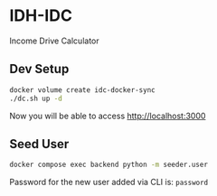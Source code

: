 # IDH-IDC
Income Drive Calculator

## Dev Setup

```bash
docker volume create idc-docker-sync
./dc.sh up -d
```

Now you will be able to access [http://localhost:3000](http://localhost:3000)

## Seed User

```bash
docker compose exec backend python -m seeder.user
```

Password for the new user added via CLI is: `password`
